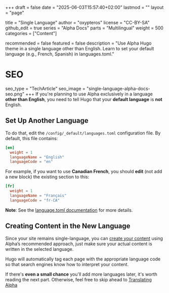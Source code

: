 +++
draft = false
date = "2025-06-03T15:57:40+02:00"
lastmod = ""
layout = "page"

title = "Single Language"
author = "oxypteros"
license = "CC-BY-SA"
github_edit = true
series = "Alpha Docs"
  parts = "Multilingual"
  weight = 500
categories = ["Content"]

recommended = false
featured = false
description = "Use Alpha Hugo theme in a single language other than English. Learn to set your default language (e.g., French, Spanish) in languages.toml."
# SEO
seo_type = "TechArticle"
seo_image = "single-language-alpha-docs-seo.png"
+++
If you're planning to use Alpha exclusively in a language **other than English**, you need to tell Hugo that your **default language** is **not** English.

## Set Up Another Language

To do that, edit the `/config/_default/languages.toml` configuration file.
By default, this file contains:
```toml
[en]
  weight = 1
  languageName = "English"
  languageCode = "en"
```
For example, if you want to use **Canadian French**, you should **edit** (not add a new block) the existing section to this:

```toml
[fr]
  weight = 1
  languageName = "Français"
  languageCode = "fr-CA"
```
**Note**: See the [language.toml documentation](/docs/config/languages-toml/) for more details.

## Creating Content in the New Language
Since your site remains single-language, you can [create your content](/docs/content-creation/) using Alpha’s recommended approach, just make sure your actual content is written in the selected language.

Hugo will automatically tag each page with the appropriate language code so that search engines know how to interpret your content.

If there's **even a small chance** you'll add more languages later, it's worth reading the next part. Otherwise, feel free to skip ahead to [Translating Alpha](/docs/multilingual/translating-alpha/)